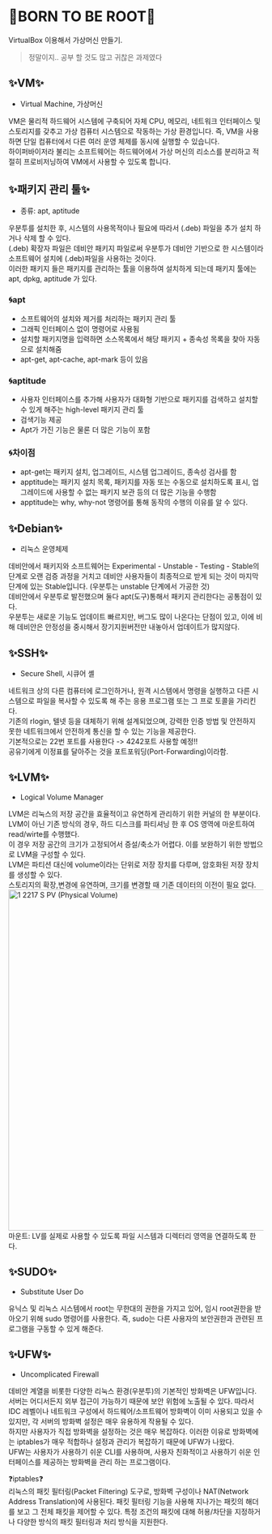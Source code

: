 # 🌱BORN TO BE ROOT🌱
VirtualBox 이용해서 가상머신 만들기.   
> 정말이지.. 공부 할 것도 많고 귀찮은 과제였다

## ✨VM✨
* Virtual Machine, 가상머신  

VM은 물리적 하드웨어 시스템에 구축되어 자체 CPU, 메모리, 네트워크 인터페이스 및 스토리지를 갖추고 가상 컴퓨터 시스템으로 작동하는 가상 환경입니다. 즉, VM을 사용하면 단일 컴퓨터에서 다른 여러 운영 체제를 동시에 실행할 수 있습니다.  
하이퍼바이저라 불리는 소프트웨어는 하드웨어에서 가상 머신의 리소스를 분리하고 적절히 프로비저닝하여 VM에서 사용할 수 있도록 합니다.  

## ✨패키지 관리 툴✨ 
* 종류: apt, aptitude  

우분투를 설치한 후, 시스템의 사용목적이나 필요에 따라서 (.deb) 파일을 추가 설치 하거나 삭제 할 수 있다.  
(.deb) 확장자 파일은 데비안 패키지 파일로써 우분투가 데비안 기반으로 한 시스템이라 소프트웨어 설치에 (.deb)파일을 사용하는 것이다.  
이러한 패키지 들은 패키지를 관리하는 툴을 이용하여 설치하게 되는데 패키지 툴에는 apt, dpkg, aptitude 가 있다.

### 🌀apt
* 소프트웨어의 설치와 제거를 처리하는 패키지 관리 툴
* 그래픽 인터페이스 없이 명령어로 사용됨
* 설치할 패키지명을 입력하면 소스목록에서 해당 패키지 + 종속성 목록을 찾아 자동으로 설치해줌
* apt-get, apt-cache, apt-mark 등이 있음

### 🌀aptitude
* 사용자 인터페이스를 추가해 사용자가 대화형 기반으로 패키지를 검색하고 설치할 수 있게 해주는 high-level 패키지 관리 툴
* 검색기능 제공
* Apt가 가진 기능은 물론 더 많은 기능이 포함  

### 🌀차이점
* apt-get는 패키지 설치, 업그레이드, 시스템 업그레이드, 종속성 검사를 함
* apptitude는 패키지 설치 목록, 패키지를 자동 또는 수동으로 설치하도록 표시, 업그레이드에 사용할 수 없는 패키지 보관 등의 더 많은 기능을 수행함
* apptitude는 why, why-not 명령어를 통해 동작의 수행의 이유를 알 수 있다. 

## ✨Debian✨ 
* 리눅스 운영체제    

데비안에서 패키지와 소프트웨어는 Experimental - Unstable - Testing - Stable의 단계로 오랜 검증 과정을 거치고 데비안 사용자들이 최종적으로 받게 되는 것이 마지막 단계에 있는 Stable입니다. (우분투는 unstable 단계에서 가공한 것)  
데비안에서 우분투로 발전했으며 둘다 apt(도구)통해서 패키지 관리한다는 공통점이 있다.  
우분투는 새로운 기능도 업데이트 빠르지만, 버그도 많이 나온다는 단점이 있고, 이에 비해 데비안은 안정성을 중시해서 장기지원버전만 내놓아서 업데이트가 많지않다.  

## ✨SSH✨  
* Secure Shell, 시큐어 셸  

네트워크 상의 다른 컴퓨터에 로그인하거나, 원격 시스템에서 명령을 실행하고 다른 시스템으로 파일을 복사할 수 있도록 해 주는 응용 프로그램 또는 그 프로 토콜을 가리킨다.   
기존의 rlogin, 텔넷 등을 대체하기 위해 설계되었으며, 강력한 인증 방법 및 안전하지 못한 네트워크에서 안전하게 통신을 할 수 있는 기능을 제공한다.  
기본적으로는 22번 포트를 사용한다 -> 4242포트 사용할 예정!!  
공유기에게 이정표를 달아주는 것을 포트포워딩(Port-Forwarding)이라함.

## ✨LVM✨
* Logical Volume Manager  
  
LVM은 리눅스의 저장 공간을 효율적이고 유연하게 관리하기 위한 커널의 한 부분이다.  
LVM이 아닌 기존 방식의 경우, 하드 디스크를 파티셔닝 한 후 OS 영역에 마운트하여 read/wirte를 수행했다.   
이 경우 저장 공간의 크기가 고정되어서 증설/축소가 어렵다. 이를 보완하기 위한 방법으로 LVM을 구성할 수 있다.  
LVM은 파티션 대신에 volume이라는 단위로 저장 장치를 다루며, 암호화된 저장 장치를 생성할 수 있다.   
스토리지의 확장,변경에 유연하며, 크기를 변경할 때 기존 데이터의 이전이 필요 없다.    
<img width="673" alt="1  2217 S  PV (Physical Volume)" src="https://user-images.githubusercontent.com/77817094/190849346-93911bdf-3e1b-42a3-88e7-4db007aa5ede.png">
마운트: LV를 실제로 사용할 수 있도록 파일 시스템과 디렉터리 영역을 연결하도록 한다. 

## ✨SUDO✨
* Substitute User Do  

유닉스 및 리눅스 시스템에서 root는 무한대의 권한을 가지고 있어, 임시 root권한을 받아오기 위해 sudo 명령어를 사용한다. 즉, sudo는 다른 사용자의 보안권한과 관련된 프로그램을 구동할 수 있게 해준다.

## ✨UFW✨
* Uncomplicated Firewall

데비안 계열을 비롯한 다양한 리눅스 환경(우분투)의 기본적인 방화벽은 UFW입니다.  
서버는 어디서든지 외부 접근이 가능하기 때문에 보안 위험에 노출될 수 있다. 따라서 IDC 레벨이나 네트워크 구성에서 하드웨어/소프트웨어 방화벽이 이미 사용되고 있을 수 있지만, 각 서버의 방화벽 설정은 매우 유용하게 작용될 수 있다.  
하지만 사용자가 직접 방화벽을 설정하는 것은 매우 복잡하다. 이러한 이유로 방화벽에는 iptables가 매우 적합하나 설정과 관리가 복잡하기 때문에 UFW가 나왔다.  
UFW는 사용자가 사용하기 쉬운 CLI를 사용하며, 사용자 친화적이고 사용하기 쉬운 인터페이스를 제공하는 방화벽을 관리 하는 프로그램이다.

❓iptables❓  
리눅스의 패킷 필터링(Packet Filtering) 도구로, 방화벽 구성이나 NAT(Network Address Translation)에 사용된다. 패킷 필터링 기능을 사용해 지나가는 패킷의 해더를 보고 그 전체 패킷을 제어할 수 있다. 특정 조건의 패킷에 대해 허용/차단을 지정하거나 다양한 방식의 패킷 필터링과 처리 방식을 지원한다.  
